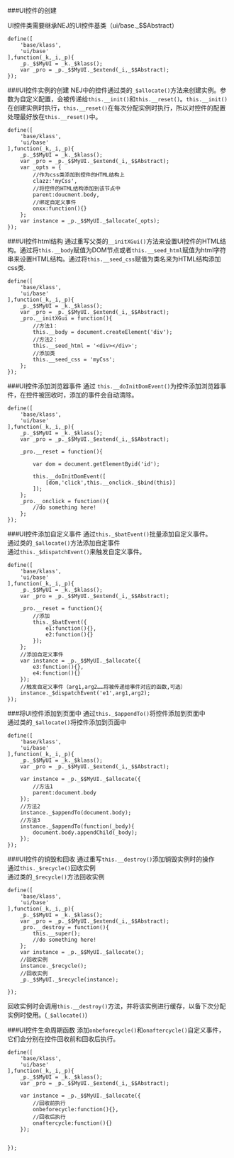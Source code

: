 ###UI控件的创建

UI控件类需要继承NEJ的UI控件基类（ui/base._$$Abstract）

	define([
    	'base/klass',
    	'ui/base'
	],function(_k,_i,_p){
    	_p._$$MyUI = _k._$klass();
    	var _pro = _p._$$MyUI._$extend(_i,_$$Abstract);
	});

###UI控件实例的创建
NEJ中的控件通过类的`_$allocate()`方法来创建实例。参数为自定义配置，会被传递给`this.__init()`和`this.__reset()`。`this.__init()`在创建实例时执行，`this.__reset()`在每次分配实例时执行，所以对控件的配置处理最好放在`this.__reset()`中。

	define([
    	'base/klass',
    	'ui/base'
	],function(_k,_i,_p){
    	_p._$$MyUI = _k._$klass();
    	var _pro = _p._$$MyUI._$extend(_i,_$$Abstract);
    	var _opts = {
    		//作为css类添加到控件的HTML结构上
    		clazz:'myCss',
    		//将控件的HTML结构添加到该节点中
    		parent:doucment.body,
    		//绑定自定义事件
    		onxx:function(){}
    	};
    	var instance = _p._$$MyUI._$allocate(_opts);
	});


###UI控件html结构
通过重写父类的`__initXGui()`方法来设置UI控件的HTML结构。通过将`this.__body`赋值为DOM节点或者`this.__seed_html`赋值为html字符串来设置HTML结构。通过将`this.__seed_css`赋值为类名来为HTML结构添加css类.

	define([
    	'base/klass',
    	'ui/base'
	],function(_k,_i,_p){
    	_p._$$MyUI = _k._$klass();
    	var _pro = _p._$$MyUI._$extend(_i,_$$Abstract);
    	_pro.__initXGui = function(){
    		//方法1：
    		this.__body = document.createElement('div');
    		//方法2：
    		this.__seed_html = '<div></div>';
    		//添加类
    		this.__seed_css = 'myCss';
    	};
	});
	
###UI控件添加浏览器事件
通过	`this.__doInitDomEvent()`为控件添加浏览器事件，在控件被回收时，添加的事件会自动清除。

	define([
    	'base/klass',
    	'ui/base'
	],function(_k,_i,_p){
    	_p._$$MyUI = _k._$klass();
    	var _pro = _p._$$MyUI._$extend(_i,_$$Abstract);
    	
    	_pro.__reset = function(){
    	
    		var dom = document.getElementByid('id');
    		
    		this.__doInitDomEvent([
    			[dom,'click',this.__onclick._$bind(this)]
    		]);
    	};
    	_pro.__onclick = function(){
    		//do something here!
    	};
	});

###UI控件添加自定义事件
通过`this._$batEvent()`批量添加自定义事件。<br>
通过类的`_$allocate()`方法添加自定事件<br>
通过`this._$dispatchEvent()`来触发自定义事件。


	define([
    	'base/klass',
    	'ui/base'
	],function(_k,_i,_p){
    	_p._$$MyUI = _k._$klass();
    	var _pro = _p._$$MyUI._$extend(_i,_$$Abstract);
    	
    	_pro.__reset = function(){
    		//添加
    		this._$batEvent({
    			e1:function(){},
    			e2:function(){}
    		});
    	};
    	//添加自定义事件
    	var instance = _p._$$MyUI._$allocate({
    		e3:function(){},
    		e4:function(){}
    	});
    	//触发自定义事件（arg1,arg2……将被传递给事件对应的函数,可选）
    	instance._$dispatchEvent('e1',arg1,arg2);
	});
	
###将UI控件添加到页面中
通过`this._$appendTo()`将控件添加到页面中<br>
通过类的`_$allocate()`将控件添加到页面中


	define([
    	'base/klass',
    	'ui/base'
	],function(_k,_i,_p){
    	_p._$$MyUI = _k._$klass();
    	var _pro = _p._$$MyUI._$extend(_i,_$$Abstract);
    
    	var instance = _p._$$MyUI._$allocate({
    		//方法1
    		parent:document.body
    	});
    	//方法2
    	instance._$appendTo(document.body);
    	//方法3
    	instance._$appendTo(function(_body){
    		document.body.appendChild(_body);
    	});
	});
	
###UI控件的销毁和回收
通过重写`this.__destroy()`添加销毁实例时的操作<br>
通过`this._$recycle()`回收实例<br>
通过类的`_$recycle()`方法回收实例

	define([
    	'base/klass',
    	'ui/base'
	],function(_k,_i,_p){
    	_p._$$MyUI = _k._$klass();
    	var _pro = _p._$$MyUI._$extend(_i,_$$Abstract);
    	_pro.__destroy = function(){
    		this.__super();
    		//do something here!
    	};
    	var instance = _p._$$MyUI._$allocate();
    	//回收实例
    	instance._$recycle();
    	//回收实例
    	_p._$$MyUI._$recycle(instance);
    	
    });

回收实例时会调用`this.__destroy()`方法，并将该实例进行缓存，以备下次分配实例时使用。(`_$allocate()`)


###UI控件生命周期函数
添加`onbeforecycle()`和`onaftercycle()`自定义事件，它们会分别在控件回收前和回收后执行。

	define([
    	'base/klass',
    	'ui/base'
	],function(_k,_i,_p){
    	_p._$$MyUI = _k._$klass();
    	var _pro = _p._$$MyUI._$extend(_i,_$$Abstract);
    	
    	var instance = _p._$$MyUI._$allocate({
    		//回收前执行
    		onbeforecycle:function(){},
    		//回收后执行
    		onaftercycle:function(){}
    	});
    	
    	
    });


